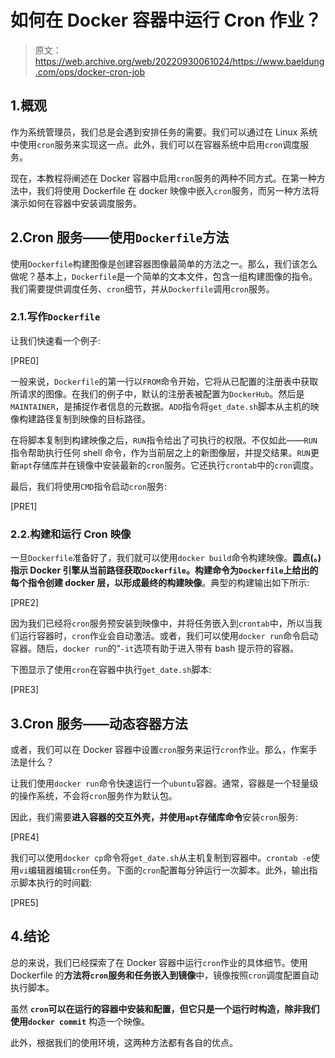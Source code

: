 # 如何在 Docker 容器中运行 Cron 作业？

> 原文：<https://web.archive.org/web/20220930061024/https://www.baeldung.com/ops/docker-cron-job>

## 1.概观

作为系统管理员，我们总是会遇到安排任务的需要。我们可以通过在 Linux 系统中使用`cron`服务来实现这一点。此外，我们可以在容器系统中启用`cron`调度服务。

现在，本教程将阐述在 Docker 容器中启用`cron`服务的两种不同方式。在第一种方法中，我们将使用 Dockerfile 在 docker 映像中嵌入`cron`服务，而另一种方法将演示如何在容器中安装调度服务。

## 2.Cron 服务——使用`Dockerfile`方法

使用`Dockerfile`构建图像是创建容器图像最简单的方法之一。那么，我们该怎么做呢？基本上，`Dockerfile`是一个简单的文本文件，包含一组构建图像的指令。我们需要提供调度任务、`cron`细节，并从`Dockerfile`调用`cron`服务。

### 2.1.写作`Dockerfile`

让我们快速看一个例子:

[PRE0]

一般来说，`Dockerfile`的第一行以`FROM`命令开始，它将从已配置的注册表中获取所请求的图像。在我们的例子中，默认的注册表被配置为`DockerHub`。然后是`MAINTAINER`，是捕捉作者信息的元数据。`ADD`指令将`get_date.sh`脚本从主机的映像构建路径复制到映像的目标路径。

在将脚本复制到构建映像之后，`RUN`指令给出了可执行的权限。不仅如此——`RUN`指令帮助执行任何 shell 命令，作为当前层之上的新图像层，并提交结果。`RUN`更新`apt`存储库并在镜像中安装最新的`cron`服务。它还执行`crontab`中的`cron`调度。

最后，我们将使用`CMD`指令启动`cron`服务:

[PRE1]

### 2.2.构建和运行 Cron 映像

一旦`Dockerfile`准备好了，我们就可以使用`docker build`命令构建映像。**圆点(。)指示 Docker 引擎从当前路径获取`Dockerfile`。构建命令为`Dockerfile`上给出的每个指令创建 docker 层，以形成最终的构建映像**。典型的构建输出如下所示:

[PRE2]

因为我们已经将`cron`服务预安装到映像中，并将任务嵌入到`crontab`中，所以当我们运行容器时，`cron`作业会自动激活。或者，我们可以使用`docker run`命令启动容器。随后，`docker run`的“`-it`选项有助于进入带有 bash 提示符的容器。

下图显示了使用`cron`在容器中执行`get_date.sh`脚本:

[PRE3]

## 3.Cron 服务——动态容器方法

或者，我们可以在 Docker 容器中设置`cron`服务来运行`cron`作业。那么，作案手法是什么？

让我们使用`docker run`命令快速运行一个`ubuntu`容器。通常，容器是一个轻量级的操作系统，不会将`cron`服务作为默认包。

因此，我们需要**进入容器的交互外壳，并使用`apt`存储库命令**安装`cron`服务:

[PRE4]

我们可以使用`docker cp`命令将`get_date.sh`从主机复制到容器中。`crontab -e`使用`vi`编辑器编辑`cron`任务。下面的`cron`配置每分钟运行一次脚本。此外，输出指示脚本执行的时间戳:

[PRE5]

## 4.结论

总的来说，我们已经探索了在 Docker 容器中运行`cron`作业的具体细节。使用 Dockerfile 的**方法将`cron`服务和任务嵌入到镜像**中，镜像按照`cron`调度配置自动执行脚本。

虽然 **`cron`可以在运行的容器中安装和配置，但它只是一个运行时构造，除非我们使用`docker commit`** 构造一个映像。

此外，根据我们的使用环境，这两种方法都有各自的优点。